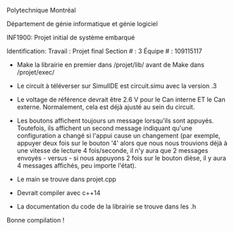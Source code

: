 Polytechnique Montréal

Département de génie informatique et génie logiciel

INF1900: Projet initial de système embarqué

Identification:
  Travail    : Projet final
  Section #  : 3
  Équipe #   : 109115117


- Make la librairie en premier dans /projet/lib/ avant de Make dans /projet/exec/

- Le circuit à téléverser sur SimulIDE est circuit.simu avec la version .3

- Le voltage de référence devrait être 2.6 V pour le Can interne ET le Can externe. Normalement, cela est déjà ajusté au sein du circuit.

- Les boutons affichent toujours un message lorsqu'ils sont appuyés. Toutefois, ils affichent un second message indiquant qu'une configuration a changé si l'appui cause un changement (par exemple, appuyer deux fois sur le bouton '4' alors que nous nous trouvions déjà à une vitesse de lecture 4 fois/seconde, il n'y aura que 2 messages envoyés - versus - si nous appuyons 2 fois sur le bouton dièse, il y aura 4 messages affichés, peu importe l'état).

- Le main se trouve dans projet.cpp

- Devrait compiler avec c++14

- La documentation du code de la librairie se trouve dans les .h


Bonne compilation !
